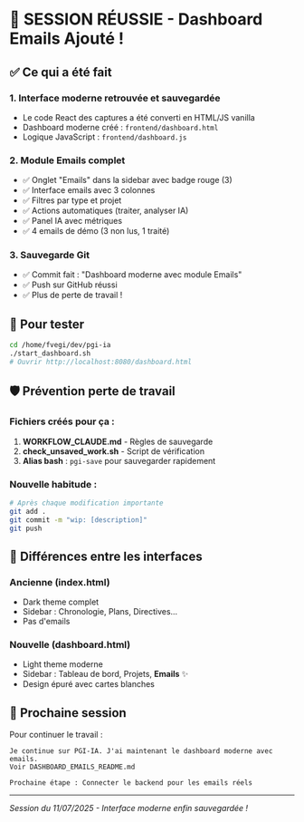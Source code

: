 # 🎯 SESSION RÉUSSIE - Dashboard Emails Ajouté !

## ✅ Ce qui a été fait

### 1. **Interface moderne retrouvée et sauvegardée**
- Le code React des captures a été converti en HTML/JS vanilla
- Dashboard moderne créé : `frontend/dashboard.html`
- Logique JavaScript : `frontend/dashboard.js`

### 2. **Module Emails complet**
- ✅ Onglet "Emails" dans la sidebar avec badge rouge (3)
- ✅ Interface emails avec 3 colonnes
- ✅ Filtres par type et projet
- ✅ Actions automatiques (traiter, analyser IA)
- ✅ Panel IA avec métriques
- ✅ 4 emails de démo (3 non lus, 1 traité)

### 3. **Sauvegarde Git**
- ✅ Commit fait : "Dashboard moderne avec module Emails"
- ✅ Push sur GitHub réussi
- ✅ Plus de perte de travail !

## 🚀 Pour tester

```bash
cd /home/fvegi/dev/pgi-ia
./start_dashboard.sh
# Ouvrir http://localhost:8080/dashboard.html
```

## 🛡️ Prévention perte de travail

### Fichiers créés pour ça :
1. **WORKFLOW_CLAUDE.md** - Règles de sauvegarde
2. **check_unsaved_work.sh** - Script de vérification
3. **Alias bash** : `pgi-save` pour sauvegarder rapidement

### Nouvelle habitude :
```bash
# Après chaque modification importante
git add .
git commit -m "wip: [description]"
git push
```

## 📸 Différences entre les interfaces

### Ancienne (index.html)
- Dark theme complet
- Sidebar : Chronologie, Plans, Directives...
- Pas d'emails

### Nouvelle (dashboard.html)
- Light theme moderne
- Sidebar : Tableau de bord, Projets, **Emails** ✨
- Design épuré avec cartes blanches

## 🔄 Prochaine session

Pour continuer le travail :
```
Je continue sur PGI-IA. J'ai maintenant le dashboard moderne avec emails.
Voir DASHBOARD_EMAILS_README.md

Prochaine étape : Connecter le backend pour les emails réels
```

---
*Session du 11/07/2025 - Interface moderne enfin sauvegardée !*